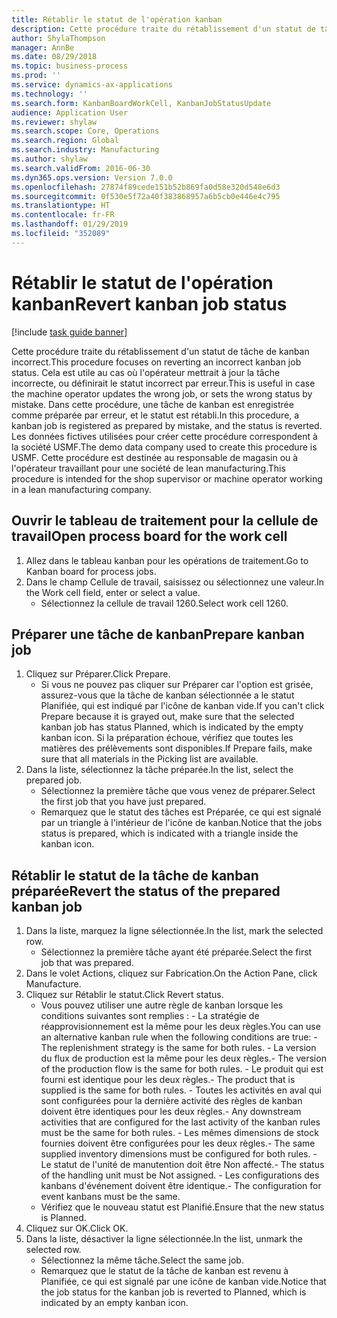 ```yaml
---
title: Rétablir le statut de l'opération kanban
description: Cette procédure traite du rétablissement d'un statut de tâche de kanban incorrect.
author: ShylaThompson
manager: AnnBe
ms.date: 08/29/2018
ms.topic: business-process
ms.prod: ''
ms.service: dynamics-ax-applications
ms.technology: ''
ms.search.form: KanbanBoardWorkCell, KanbanJobStatusUpdate
audience: Application User
ms.reviewer: shylaw
ms.search.scope: Core, Operations
ms.search.region: Global
ms.search.industry: Manufacturing
ms.author: shylaw
ms.search.validFrom: 2016-06-30
ms.dyn365.ops.version: Version 7.0.0
ms.openlocfilehash: 27874f89cede151b52b869fa0d58e320d548e6d3
ms.sourcegitcommit: 0f530e5f72a40f383868957a6b5cb0e446e4c795
ms.translationtype: HT
ms.contentlocale: fr-FR
ms.lasthandoff: 01/29/2019
ms.locfileid: "352089"
---
```

# <a name="revert-kanban-job-status"></a><span data-ttu-id="df505-103">Rétablir le statut de l'opération kanban</span><span class="sxs-lookup"><span data-stu-id="df505-103">Revert kanban job status</span></span>

[!include [task guide banner](../../includes/task-guide-banner.md)]

<span data-ttu-id="df505-104">Cette procédure traite du rétablissement d'un statut de tâche de kanban incorrect.</span><span class="sxs-lookup"><span data-stu-id="df505-104">This procedure focuses on reverting an incorrect kanban job status.</span></span> <span data-ttu-id="df505-105">Cela est utile au cas où l'opérateur mettrait à jour la tâche incorrecte, ou définirait le statut incorrect par erreur.</span><span class="sxs-lookup"><span data-stu-id="df505-105">This is useful in case the machine operator updates the wrong job, or sets the wrong status by mistake.</span></span> <span data-ttu-id="df505-106">Dans cette procédure, une tâche de kanban est enregistrée comme préparée par erreur, et le statut est rétabli.</span><span class="sxs-lookup"><span data-stu-id="df505-106">In this procedure, a kanban job is registered as prepared by mistake, and the status is reverted.</span></span> <span data-ttu-id="df505-107">Les données fictives utilisées pour créer cette procédure correspondent à la société USMF.</span><span class="sxs-lookup"><span data-stu-id="df505-107">The demo data company used to create this procedure is USMF.</span></span> <span data-ttu-id="df505-108">Cette procédure est destinée au responsable de magasin ou à l'opérateur travaillant pour une société de lean manufacturing.</span><span class="sxs-lookup"><span data-stu-id="df505-108">This procedure is intended for the shop supervisor or machine operator working in a lean manufacturing company.</span></span>


## <a name="open-process-board-for-the-work-cell"></a><span data-ttu-id="df505-109">Ouvrir le tableau de traitement pour la cellule de travail</span><span class="sxs-lookup"><span data-stu-id="df505-109">Open process board for the work cell</span></span>
1. <span data-ttu-id="df505-110">Allez dans le tableau kanban pour les opérations de traitement.</span><span class="sxs-lookup"><span data-stu-id="df505-110">Go to Kanban board for process jobs.</span></span>
2. <span data-ttu-id="df505-111">Dans le champ Cellule de travail, saisissez ou sélectionnez une valeur.</span><span class="sxs-lookup"><span data-stu-id="df505-111">In the Work cell field, enter or select a value.</span></span>
    * <span data-ttu-id="df505-112">Sélectionnez la cellule de travail 1260.</span><span class="sxs-lookup"><span data-stu-id="df505-112">Select work cell 1260.</span></span>  

## <a name="prepare-kanban-job"></a><span data-ttu-id="df505-113">Préparer une tâche de kanban</span><span class="sxs-lookup"><span data-stu-id="df505-113">Prepare kanban job</span></span>
1. <span data-ttu-id="df505-114">Cliquez sur Préparer.</span><span class="sxs-lookup"><span data-stu-id="df505-114">Click Prepare.</span></span>
    * <span data-ttu-id="df505-115">Si vous ne pouvez pas cliquer sur Préparer car l'option est grisée, assurez-vous que la tâche de kanban sélectionnée a le statut Planifiée, qui est indiqué par l'icône de kanban vide.</span><span class="sxs-lookup"><span data-stu-id="df505-115">If you can't click Prepare because it is grayed out, make sure that the selected kanban job has status Planned, which is indicated by the empty kanban icon.</span></span> <span data-ttu-id="df505-116">Si la préparation échoue, vérifiez que toutes les matières des prélèvements sont disponibles.</span><span class="sxs-lookup"><span data-stu-id="df505-116">If Prepare fails, make sure that all materials in the Picking list are available.</span></span>  
2. <span data-ttu-id="df505-117">Dans la liste, sélectionnez la tâche préparée.</span><span class="sxs-lookup"><span data-stu-id="df505-117">In the list, select the prepared job.</span></span>
    * <span data-ttu-id="df505-118">Sélectionnez la première tâche que vous venez de préparer.</span><span class="sxs-lookup"><span data-stu-id="df505-118">Select the first job that you have just prepared.</span></span>  
    * <span data-ttu-id="df505-119">Remarquez que le statut des tâches est Préparée, ce qui est signalé par un triangle à l'intérieur de l'icône de kanban.</span><span class="sxs-lookup"><span data-stu-id="df505-119">Notice that the jobs status is prepared, which is indicated with a triangle inside the kanban icon.</span></span>  

## <a name="revert-the-status-of-the-prepared-kanban-job"></a><span data-ttu-id="df505-120">Rétablir le statut de la tâche de kanban préparée</span><span class="sxs-lookup"><span data-stu-id="df505-120">Revert the status of the prepared kanban job</span></span>
1. <span data-ttu-id="df505-121">Dans la liste, marquez la ligne sélectionnée.</span><span class="sxs-lookup"><span data-stu-id="df505-121">In the list, mark the selected row.</span></span>
    * <span data-ttu-id="df505-122">Sélectionnez la première tâche ayant été préparée.</span><span class="sxs-lookup"><span data-stu-id="df505-122">Select the first job that was prepared.</span></span>  
2. <span data-ttu-id="df505-123">Dans le volet Actions, cliquez sur Fabrication.</span><span class="sxs-lookup"><span data-stu-id="df505-123">On the Action Pane, click Manufacture.</span></span>
3. <span data-ttu-id="df505-124">Cliquez sur Rétablir le statut.</span><span class="sxs-lookup"><span data-stu-id="df505-124">Click Revert status.</span></span>
    * <span data-ttu-id="df505-125">Vous pouvez utiliser une autre règle de kanban lorsque les conditions suivantes sont remplies : - La stratégie de réapprovisionnement est la même pour les deux règles.</span><span class="sxs-lookup"><span data-stu-id="df505-125">You can use an alternative kanban rule when the following conditions are true:  - The replenishment strategy is the same for both rules.</span></span>  <span data-ttu-id="df505-126">- La version du flux de production est la même pour les deux règles.</span><span class="sxs-lookup"><span data-stu-id="df505-126">- The version of the production flow is the same for both rules.</span></span>  <span data-ttu-id="df505-127">- Le produit qui est fourni est identique pour les deux règles.</span><span class="sxs-lookup"><span data-stu-id="df505-127">- The product that is supplied is the same for both rules.</span></span>  <span data-ttu-id="df505-128">- Toutes les activités en aval qui sont configurées pour la dernière activité des règles de kanban doivent être identiques pour les deux règles.</span><span class="sxs-lookup"><span data-stu-id="df505-128">- Any downstream activities that are configured for the last activity of the kanban rules must be the same for both rules.</span></span>  <span data-ttu-id="df505-129">- Les mêmes dimensions de stock fournies doivent être configurées pour les deux règles.</span><span class="sxs-lookup"><span data-stu-id="df505-129">- The same supplied inventory dimensions must be configured for both rules.</span></span>  <span data-ttu-id="df505-130">- Le statut de l'unité de manutention doit être Non affecté.</span><span class="sxs-lookup"><span data-stu-id="df505-130">- The status of the handling unit must be Not assigned.</span></span>  <span data-ttu-id="df505-131">- Les configurations des kanbans d'événement doivent être identique.</span><span class="sxs-lookup"><span data-stu-id="df505-131">- The configuration for event kanbans must be the same.</span></span>  
    * <span data-ttu-id="df505-132">Vérifiez que le nouveau statut est Planifié.</span><span class="sxs-lookup"><span data-stu-id="df505-132">Ensure that the new status is Planned.</span></span>  
4. <span data-ttu-id="df505-133">Cliquez sur OK.</span><span class="sxs-lookup"><span data-stu-id="df505-133">Click OK.</span></span>
5. <span data-ttu-id="df505-134">Dans la liste, désactiver la ligne sélectionnée.</span><span class="sxs-lookup"><span data-stu-id="df505-134">In the list, unmark the selected row.</span></span>
    * <span data-ttu-id="df505-135">Sélectionnez la même tâche.</span><span class="sxs-lookup"><span data-stu-id="df505-135">Select the same job.</span></span>  
    * <span data-ttu-id="df505-136">Remarquez que le statut de la tâche de kanban est revenu à Planifiée, ce qui est signalé par une icône de kanban vide.</span><span class="sxs-lookup"><span data-stu-id="df505-136">Notice that the job status for the kanban job is reverted to Planned, which is indicated by an empty kanban icon.</span></span>  

